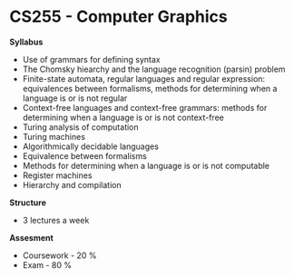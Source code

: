 # CS255 - Computer Graphics
__Syllabus__
- Use of grammars for defining syntax
- The Chomsky hiearchy and the language recognition (parsin) problem
- Finite-state automata, regular languages and regular expression: equivalences between formalisms, methods for determining when a language is or is not regular
- Context-free languages and context-free grammars: methods for determining when a language is or is not context-free
- Turing analysis of computation
- Turing machines
- Algorithmically decidable languages
- Equivalence between formalisms
- Methods for determining when a language is or is not computable
- Register machines
- Hierarchy and compilation

__Structure__
- 3 lectures a week

__Assesment__
- Coursework - 20 %
- Exam - 80 %